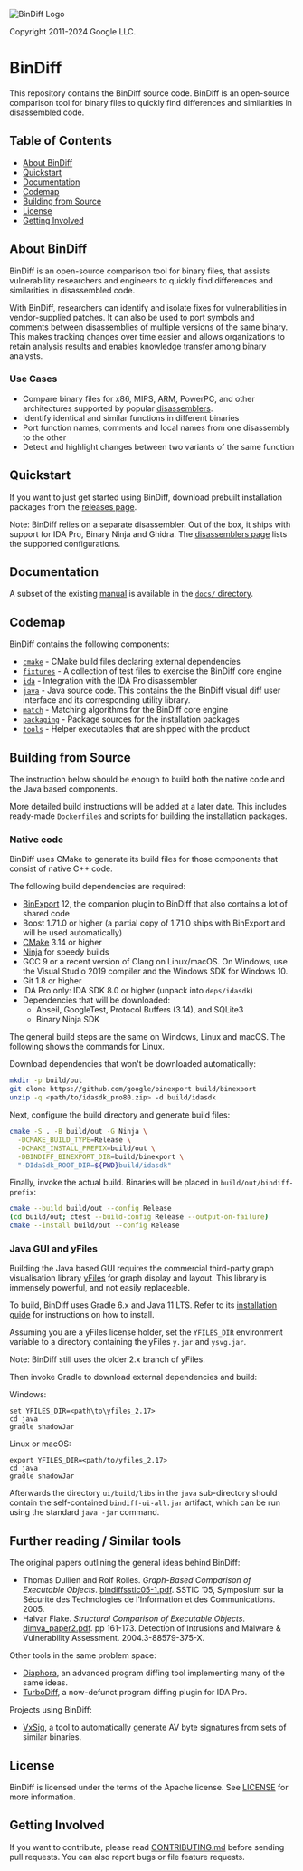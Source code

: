 ![BinDiff Logo](docs/images/bindiff-lockup-vertical.png)

Copyright 2011-2024 Google LLC.

# BinDiff

This repository contains the BinDiff source code. BinDiff is an open-source
comparison tool for binary files to quickly find differences and similarities
in disassembled code.

## Table of Contents

- [About BinDiff](#about-bindiff)
- [Quickstart](#quickstart)
- [Documentation](#documentation)
- [Codemap](#codemap)
- [Building from Source](#building-from-source)
- [License](#license)
- [Getting Involved](#getting-involved)

## About BinDiff

BinDiff is an open-source comparison tool for binary files, that assists
vulnerability researchers and engineers to quickly find differences and
similarities in disassembled code.

With BinDiff, researchers can identify and isolate fixes for vulnerabilities in
vendor-supplied patches. It can also be used to port symbols and comments
between disassemblies of multiple versions of the same binary. This makes
tracking changes over time easier and allows organizations to retain analysis
results and enables knowledge transfer among binary analysts.

### Use Cases

* Compare binary files for x86, MIPS, ARM, PowerPC, and other architectures
  supported by popular [disassemblers](docs/disassemblers.md).
* Identify identical and similar functions in different binaries
* Port function names, comments and local names from one disassembly to the
  other
* Detect and highlight changes between two variants of the same function

## Quickstart

If you want to just get started using BinDiff, download prebuilt installation
packages from the
[releases page](https://github.com/google/bindiff/releases).

Note: BinDiff relies on a separate disassembler. Out of the box, it ships with
support for IDA Pro, Binary Ninja and Ghidra. The [disassemblers page](docs/disassemblers.md) lists the supported configurations.

## Documentation

A subset of the existing [manual](https://www.zynamics.com/bindiff/manual) is
available in the [`docs/` directory](docs/README.md).

## Codemap

BinDiff contains the following components:

* [`cmake`](cmake) - CMake build files declaring external dependencies
* [`fixtures`](fixtures) - A collection of test files to exercise the BinDiff
  core engine
* [`ida`](ida) - Integration with the IDA Pro disassembler
* [`java`](java) - Java source code. This contains the the BinDiff visual diff
  user interface and its corresponding utility library.
* [`match`](match) - Matching algorithms for the BinDiff core engine
* [`packaging`](packaging) - Package sources for the installation packages
* [`tools`](tools) - Helper executables that are shipped with the product

## Building from Source

The instruction below should be enough to build both the native code and the
Java based components.

More detailed build instructions will be added at a later date. This includes
ready-made `Dockerfile`s and scripts for building the installation packages.

### Native code

BinDiff uses CMake to generate its build files for those components that consist
of native C++ code.

The following build dependencies are required:

*   [BinExport](https://github.com/google/binexport) 12, the companion plugin
    to BinDiff that also contains a lot of shared code
*   Boost 1.71.0 or higher (a partial copy of 1.71.0 ships with BinExport and
    will be used automatically)
*   [CMake](https://cmake.org/download/) 3.14 or higher
*   [Ninja](https://ninja-build.org/) for speedy builds
*   GCC 9 or a recent version of Clang on Linux/macOS. On Windows, use the
    Visual Studio 2019 compiler and the Windows SDK for Windows 10.
*   Git 1.8 or higher
*   IDA Pro only: IDA SDK 8.0 or higher (unpack into `deps/idasdk`)
*   Dependencies that will be downloaded:
    *   Abseil, GoogleTest, Protocol Buffers (3.14), and SQLite3
    *   Binary Ninja SDK

The general build steps are the same on Windows, Linux and macOS. The following
shows the commands for Linux.

Download dependencies that won't be downloaded automatically:

```bash
mkdir -p build/out
git clone https://github.com/google/binexport build/binexport
unzip -q <path/to/idasdk_pro80.zip> -d build/idasdk
```

Next, configure the build directory and generate build files:

```bash
cmake -S . -B build/out -G Ninja \
  -DCMAKE_BUILD_TYPE=Release \
  -DCMAKE_INSTALL_PREFIX=build/out \
  -DBINDIFF_BINEXPORT_DIR=build/binexport \
  "-DIdaSdk_ROOT_DIR=${PWD}build/idasdk"
```

Finally, invoke the actual build. Binaries will be placed in
`build/out/bindiff-prefix`:

```bash
cmake --build build/out --config Release
(cd build/out; ctest --build-config Release --output-on-failure)
cmake --install build/out --config Release
```

### Java GUI and yFiles

Building the Java based GUI requires the commercial third-party graph
visualisation library [yFiles](https://www.yworks.com/products/yfiles) for graph
display and layout. This library is immensely powerful, and not easily
replaceable.

To build, BinDiff uses Gradle 6.x and Java 11 LTS. Refer to its
[installation guide](https://docs.gradle.org/6.8.3/userguide/installation.html)
for instructions on how to install.

Assuming you are a yFiles license holder, set the `YFILES_DIR` environment
variable to a directory containing the yFiles `y.jar` and `ysvg.jar`.

Note: BinDiff still uses the older 2.x branch of yFiles.

Then invoke Gradle to download external dependencies and build:

Windows:
```
set YFILES_DIR=<path\to\yfiles_2.17>
cd java
gradle shadowJar
```

Linux or macOS:

```
export YFILES_DIR=<path/to/yfiles_2.17>
cd java
gradle shadowJar
```

Afterwards the directory `ui/build/libs` in the `java` sub-directory should
contain the self-contained `bindiff-ui-all.jar` artifact, which can be run
using the standard `java -jar` command.

## Further reading / Similar tools

The original papers outlining the general ideas behind BinDiff:

* Thomas Dullien and Rolf Rolles. *Graph-Based Comparison of Executable
  Objects*. [bindiffsstic05-1.pdf](docs/papers/bindiffsstic05-1.pdf).
  SSTIC ’05, Symposium sur la Sécurité des Technologies de l’Information et des
  Communications. 2005.
* Halvar Flake. *Structural Comparison of Executable Objects*.
  [dimva_paper2.pdf](docs/papers/dimva_paper2.pdf). pp 161-173. Detection of
  Intrusions and Malware & Vulnerability Assessment. 2004.3-88579-375-X.

Other tools in the same problem space:

* [Diaphora](https://github.com/joxeankoret/diaphora), an advanced program
  diffing tool implementing many of the same ideas.
* [TurboDiff](https://www.coresecurity.com/core-labs/open-source-tools/turbodiff-cs), a now-defunct program diffing plugin for IDA Pro.

Projects using BinDiff:

* [VxSig](https://github.com/google/vxsig), a tool to automatically generate
  AV byte signatures from sets of similar binaries.

## License

BinDiff is licensed under the terms of the Apache license. See
[LICENSE](LICENSE) for more information.

## Getting Involved

If you want to contribute, please read [CONTRIBUTING.md](CONTRIBUTING.md)
before sending pull requests. You can also report bugs or file feature
requests.
